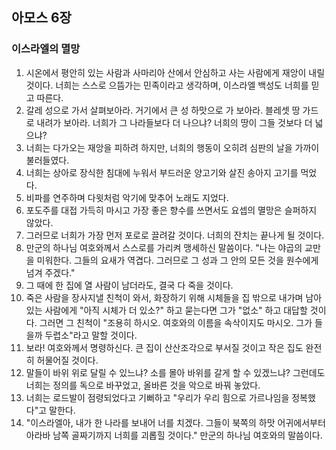 ## 아모스 6장

### 이스라엘의 멸망
1. 시온에서 평안히 있는 사람과 사마리아 산에서 안심하고 사는 사람에게 재앙이 내릴 것이다. 너희는 스스로 으뜸가는 민족이라고 생각하며, 이스라엘 백성도 너희를 믿고 따른다.
2. 갈레 성으로 가서 살펴보아라. 거기에서 큰 성 하맛으로 가 보아라. 블레셋 땅 가드로 내려가 보아라. 너희가 그 나라들보다 더 나으냐? 너희의 땅이 그들 것보다 더 넓으냐?
3. 너희는 다가오는 재앙을 피하려 하지만, 너희의 행동이 오히려 심판의 날을 가까이 불러들였다.
4. 너희는 상아로 장식한 침대에 누워서 부드러운 양고기와 살진 송아지 고기를 먹었다.
5. 비파를 연주하며 다윗처럼 악기에 맞추어 노래도 지었다.
6. 포도주를 대접 가득히 마시고 가장 좋은 향수를 쓰면서도 요셉의 멸망은 슬퍼하지 않았다.
7. 그러므로 너희가 가장 먼저 포로로 끌려갈 것이다. 너희의 잔치는 끝나게 될 것이다.
8. 만군의 하나님 여호와께서 스스로를 가리켜 맹세하신 말씀이다. "나는 야곱의 교만을 미워한다. 그들의 요새가 역겹다. 그러므로 그 성과 그 안의 모든 것을 원수에게 넘겨 주겠다."
9. 그 때에 한 집에 열 사람이 남더라도, 결국 다 죽을 것이다.
10. 죽은 사람을 장사지낼 친척이 와서, 화장하기 위해 시체들을 집 밖으로 내가며 남아 있는 사람에게 "아직 시체가 더 있소?" 하고 묻는다면 그가 "없소" 하고 대답할 것이다. 그러면 그 친척이 "조용히 하시오. 여호와의 이름을 속삭이지도 마시오. 그가 들을까 두렵소"라고 말할 것이다.
11. 보라! 여호와께서 명령하신다. 큰 집이 산산조각으로 부서질 것이고 작은 집도 완전히 허물어질 것이다.
12. 말들이 바위 위로 달릴 수 있느냐? 소를 몰아 바위를 갈게 할 수 있겠느냐? 그런데도 너희는 정의를 독으로 바꾸었고, 올바른 것을 악으로 바꿔 놓았다.
13. 너희는 로드발이 점령되었다고 기뻐하고 "우리가 우리 힘으로 가르나임을 정복했다"고 말한다.
14. "이스라엘아, 내가 한 나라를 보내어 너를 치겠다. 그들이 북쪽의 하맛 어귀에서부터 아라바 남쪽 골짜기까지 너희를 괴롭힐 것이다." 만군의 하나님 여호와의 말씀이다.